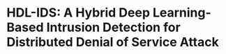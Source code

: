 # HDL-IDS: A Hybrid Deep Learning-Based Intrusion Detection for Distributed Denial of Service Attack

